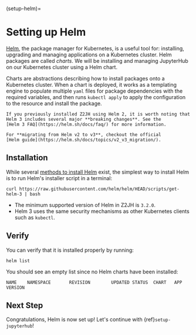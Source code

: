 (setup-helm)=

# Setting up Helm

[Helm](https://helm.sh/), the package manager for Kubernetes, is a useful tool
for: installing, upgrading and managing applications on a Kubernetes cluster.
Helm packages are called _charts_.
We will be installing and managing JupyterHub on our Kubernetes cluster using a Helm chart.

Charts are abstractions describing how to install packages onto a Kubernetes
cluster. When a chart is deployed, it works as a templating engine to populate
multiple `yaml` files for package dependencies with the required variables, and
then runs `kubectl apply` to apply the configuration to the resource and install
the package.

```{note}
If you previously installed Z2JH using Helm 2, it is worth noting that
Helm 3 includes several major **breaking changes**. See the
[Helm 3 FAQ](https://helm.sh/docs/faq/) for more information.

For **migrating from Helm v2 to v3**, checkout the official
[Helm guide](https://helm.sh/docs/topics/v2_v3_migration/).
```

## Installation

While several [methods to install Helm](https://helm.sh/docs/intro/install/) exist, the
simplest way to install Helm is to run Helm's installer script in a terminal:

```
curl https://raw.githubusercontent.com/helm/helm/HEAD/scripts/get-helm-3 | bash
```

- The minimum supported version of Helm in Z2JH is `3.2.0`.
- Helm 3 uses the same security mechanisms as other Kubernetes clients such as `kubectl`.

## Verify

You can verify that it is installed properly by running:

```
helm list
```

You should see an empty list since no Helm charts have been installed:

```
NAME    NAMESPACE       REVISION        UPDATED STATUS  CHART   APP VERSION
```

## Next Step

Congratulations, Helm is now set up! Let's continue with {ref}`setup-jupyterhub`!
